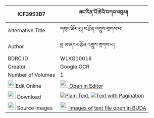 |ICF3953B7|ཞང་རིན་པོ་ཆེའི་བཀའ་འབུམ། 
| --- | --- 
|Alternative Title |གསུང་ཐོར་བུ། བརྩོན་འགྲུས་གྲགས་པ།
|Author| བླ་མ་ཞང་བརྩོན་འགྲུས་གྲགས་པ།
|BDRC ID | W1KG10016
|Creator | Google OCR
|Number of Volumes| 1
|<img width="25" src="https://img.icons8.com/color/25/000000/edit-property.png">Edit Online| [<img width="25" src="https://avatars.githubusercontent.com/u/45091458?s=200&v=4"> Open in Editor](http://editor.openpecha.org/ICF3953B7)
|<img width="25" src="https://img.icons8.com/fluent/48/000000/download-2.png"/>  Download | [![](https://img.icons8.com/color/20/000000/txt.png)Plain Text](https://github.com/Openpecha/ICF3953B7/releases/download/v1/shyang_rinpoche_i_kabum_plain_ICF3953B7.zip), [![](https://img.icons8.com/color/20/000000/txt.png)Text with Pagination](https://github.com/Openpecha/ICF3953B7/releases/download/v1/shyang_rinpoche_i_kabum_pages_ICF3953B7.zip)
|<img width="25" src="https://img.icons8.com/plasticine/100/000000/pictures-folder.png"/>  Source Images | [<img width="25" src="https://library.bdrc.io/icons/BUDA-small.svg"> Images of text file open in BUDA](https://library.bdrc.io/show/bdr:W1KG10016)
